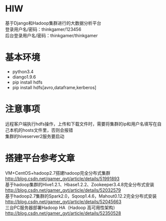 # HIW
基于Django和Hadoop集群进行的大数据分析平台<br/>
登录用户名/密码：thinkgamer/123456<br/>
后台登录用户名/密码：thinkgamer/thinkgamer<br/>

# 基本环境
- python3.4<br/>
- diango1.9.6<br/>
- pip install hdfs<br/>
- pip install hdfs[avro,dataframe,kerberos]

# 注意事项
远程客户端执行hdfs操作，上传和下载文件时，需要将集群的ip和用户名填写在自己本机的hosts文件里，否则会报错<br/>
集群的hiveserver2服务要启动

# 搭建平台参考文章
VM+CentOS+hadoop2.7搭建hadoop完全分布式集群<br />
<a href="http://blog.csdn.net/gamer_gyt/article/details/51991893">http://blog.csdn.net/gamer_gyt/article/details/51991893</a><br />
基于hadoop集群的Hive1.2.1、Hbase1.2.2、Zookeeper3.4.8完全分布式安装<br />
<a href="http://blog.csdn.net/gamer_gyt/article/details/52032579">http://blog.csdn.net/gamer_gyt/article/details/52032579</a><br />
基于hadoop2.7集群的Spark2.0，Sqoop1.4.6，Mahout0.12.2完全分布式安装<br />
<a href="http://blog.csdn.net/gamer_gyt/article/details/52045663">http://blog.csdn.net/gamer_gyt/article/details/52045663</a><br />
三台PC服务器部署Hadoop HA（Hadoop 高可用性架构）<br />
<a href="http://blog.csdn.net/gamer_gyt/article/details/52350528">http://blog.csdn.net/gamer_gyt/article/details/52350528</a><br />
